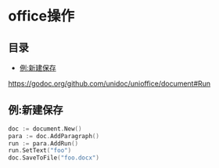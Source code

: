 # office操作

## 目录

-   [例:新建保存](#例新建保存)

<https://godoc.org/github.com/unidoc/unioffice/document#Run>

## 例:新建保存

```go
doc := document.New()
para := doc.AddParagraph()
run := para.AddRun()
run.SetText("foo")
doc.SaveToFile("foo.docx")
```
